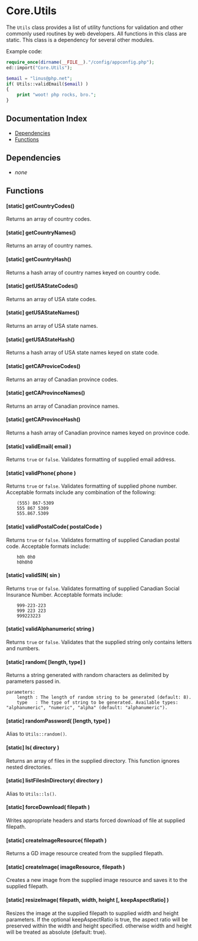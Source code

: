 # Core.Utils

The `Utils` class provides a list of utility functions for validation and other commonly used routines by web developers.  All functions in this class are static.  This class is a dependency for several other modules.

Example code:
```php
require_once(dirname(__FILE__)."/config/appconfig.php");
ed::import("Core.Utils");

$email = "linus@php.net";
if( Utils::validEmail($email) )
{
	print "woot! php rocks, bro.";
}
```

## Documentation Index

* [Dependencies](#dependencies)
* [Functions](#functions)

## Dependencies

* *none*

## Functions

#### [static] getCountryCodes()
Returns an array of country codes.

#### [static] getCountryNames()
Returns an array of country names.

#### [static] getCountryHash()
Returns a hash array of country names keyed on country code.

#### [static] getUSAStateCodes()
Returns an array of USA state codes.

#### [static] getUSAStateNames()
Returns an array of USA state names.

#### [static] getUSAStateHash()
Returns a hash array of USA state names keyed on state code.

#### [static] getCAProviceCodes()
Returns an array of Canadian province codes.

#### [static] getCAProvinceNames()
Returns an array of Canadian province names.

#### [static] getCAProvinceHash()
Returns a hash array of Canadian province names keyed on province code.

#### [static] validEmail( email )
Returns `true` or `false`.  Validates formatting of supplied email address.

#### [static] validPhone( phone )
Returns `true` or `false`.  Validates formatting of supplied phone number.  Acceptable formats include any combination of the following:
```
	(555) 867-5309
	555 867 5309
	555.867.5309
```

#### [static] validPostalCode( postalCode )
Returns `true` or `false`.  Validates formatting of supplied Canadian postal code.  Acceptable formats include:
```
	h0h 0h0
	h0h0h0
```

#### [static] validSIN( sin )
Returns `true` or `false`.  Validates formatting of supplied Canadian Social Insurance Number.  Acceptable formats include:
```
	999-223-223
	999 223 223
	999223223
```

#### [static] validAlphanumeric( string )
Returns `true` or `false`.  Validates that the supplied string only contains letters and numbers.

#### [static] random( [length, type] )
Returns a string generated with random characters as delimited by parameters passed in.
```
parameters:
	length : The length of random string to be generated (default: 8).
	type   : The type of string to be generated. Available types: "alphanumeric", "numeric", "alpha" (default: "alphanumeric").
```

#### [static] randomPassword( [length, type] )
Alias to `Utils::random()`.

#### [static] ls( directory )
Returns an array of files in the supplied directory.  This function ignores nested directories.

#### [static] listFilesInDirectory( directory )
Alias to `Utils::ls()`.

#### [static] forceDownload( filepath )
Writes appropriate headers and starts forced download of file at supplied filepath.

#### [static] createImageResource( filepath )
Returns a GD image resource created from the supplied filepath.

#### [static] createImage( imageResource, filepath )
Creates a new image from the supplied image resource and saves it to the supplied filepath.

#### [static] resizeImage( filepath, width, height [, keepAspectRatio] )
Resizes the image at the supplied filepath to supplied width and height parameters.  If the optional keepAspectRatio is true, the aspect ratio will be preserved within the width and height specified. otherwise width and height will be treated as absolute (default: true).